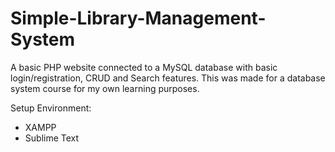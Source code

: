 # Simple-Library-Management-System

A basic PHP website connected to a MySQL database with basic login/registration, CRUD and Search features. This was made for a database system course for my own learning purposes. 

Setup Environment:
- XAMPP
- Sublime Text
